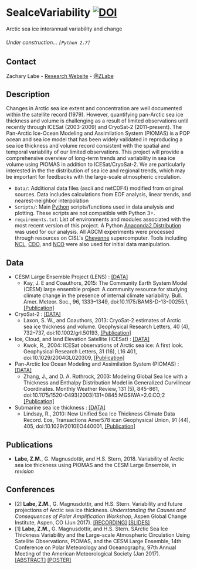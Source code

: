 # SeaIceVariability [![DOI](https://zenodo.org/badge/68020882.svg)](https://zenodo.org/badge/latestdoi/68020882)
Arctic sea ice interannual variability and change

###### Under construction... ```[Python 2.7]```

## Contact
Zachary Labe - [Research Website](http://sites.uci.edu/zlabe/) - [@ZLabe](https://twitter.com/ZLabe)


## Description
Changes in Arctic sea ice extent and concentration are well documented within the satellite record (1979). However, quantifying pan-Arctic sea ice thickness and volume is challenging as a result of limited observations until recently through ICESat (2003-2009) and CryoSat-2 (2011-present). The Pan-Arctic Ice-Ocean Modeling and Assimilation System (PIOMAS) is a POP ocean and sea ice model that has been widely validated in reproducing a sea ice thickness and volume record consistent with the spatial and temporal variability of our limited observations. This project will provide a comprehensive overview of long-term trends and variability in sea ice volume using PIOMAS in addition to ICESat/CryoSat-2. We are particularly interested in the the distribution of sea ice and regional trends, which may be important for feedbacks with the large-scale atmospheric circulation.

+ ```Data/```: Additional data files (ascii and netCDF4) modified from original sources. Data includes calculations from EOF analysis, linear trends, and nearest-neighbor interpolation 
+ ```Scripts/```: Main [Python](https://www.python.org/) scripts/functions used in data analysis and plotting. These scripts are not compatible with Python 3+.
+ ```requirements.txt```: List of environments and modules associated with the most recent version of this project. A Python [Anaconda2 Distribution](https://docs.continuum.io/anaconda/) was used for our analysis. All AGCM experiments were processed through resources on CISL's [Cheyenne](https://www2.cisl.ucar.edu/resources/computational-systems/cheyenne) supercomputer. Tools including [NCL](https://www.ncl.ucar.edu/), [CDO](https://code.mpimet.mpg.de/projects/cdo), and [NCO](http://nco.sourceforge.net/) were also used for initial data manipulation.

## Data
+ CESM Large Ensemble Project (LENS) : [[DATA]](http://www.cesm.ucar.edu/projects/community-projects/LENS/data-sets.html)
    + Kay, J. E and Coauthors, 2015: The Community Earth System Model (CESM) large ensemble project: A community resource for studying climate change in the presence of internal climate variability. Bull. Amer. Meteor. Soc., 96, 1333–1349, doi:10.1175/BAMS-D-13-00255.1, [[Publication]](http://journals.ametsoc.org/doi/full/10.1175/BAMS-D-13-00255.1)
+ CryoSat-2 : [[DATA]](http://data.meereisportal.de/gallery/index_new.php?ice-type=thickness&satellite=C&region=n&resolution=monthly&minYear=2010&minMonth=11&maxYear=2010&maxMonth=11&showMaps=y&dateRepeat=n&submit2=Show+&lang=de_DE&active-tab=thickness)
    + Laxon, S. W., and Coauthors, 2013: CryoSat-2 estimates of Arctic sea ice thickness and volume. Geophysical Research Letters, 40 (4), 732–737, doi:10.1002/grl.50193, [[Publication]](http://doi.wiley.com/10.1002/grl.50193)
+ Ice, Cloud, and land Elevation Satellite (ICESat) : [[DATA]](https://rkwok.jpl.nasa.gov/icesat/)
    + Kwok, R., 2004: ICESat observations of Arctic sea ice: A first look. Geophysical Research Letters, 31 (16), L16 401, doi:10.1029/2004GL020309, [[Publication]](http://doi.wiley.com/10.1029/2004GL020309)
+ Pan-Arctic Ice Ocean Modeling and Assimilation System (PIOMAS) : [[DATA]](http://psc.apl.uw.edu/research/projects/arctic-sea-ice-volume-anomaly/data/model_grid)
    + Zhang, J., and D. A. Rothrock, 2003: Modeling Global Sea Ice with a Thickness and Enthalpy Distribution Model in Generalized Curvilinear Coordinates. Monthly Weather Review, 131 (5), 845–861, doi:10.1175/1520-0493(2003)131<0845:MGSIWA>2.0.CO;2 [[Publication]](http://journals.ametsoc.org/doi/abs/10.1175/1520-0493%282003%29131%3C0845%3AMGSIWA%3E2.0.CO%3B2)
+ Submarine sea ice thickness : [[DATA]](http://psc.apl.uw.edu/sea_ice_cdr/)
    + Lindsay, R., 2010: New Unified Sea Ice Thickness Climate Data Record. Eos, Transactions Amer578
ican Geophysical Union, 91 (44), 405, doi:10.1029/2010EO440001, [[Publication]](http://doi.wiley.com/10.1029/2010EO440001)

## Publications
+ **Labe, Z.M.**, G. Magnusdottir, and H.S. Stern, 2018. Variability of Arctic sea ice thickness using PIOMAS and the CESM Large Ensemble, *in revision*

## Conferences
+ [2] **Labe, Z.M.**, G. Magnusdottir, and H.S. Stern. Variability and future projections of Arctic sea ice thickness. *Understanding the Causes and Consequences of Polar Amplification Workshop*, Aspen Global Change Institute, Aspen, CO (Jun 2017). [[RECORDING]](https://www.agci.org/lib/17s1/variability-and-future-projections-arctic-sea-ice-thickness) [[SLIDES]](https://www.agci.org/lib/17s1/variability-and-future-projections-arctic-sea-ice-thickness)
+ [1] **Labe, Z.M.**, G. Magnusdottir, and H.S. Stern. SArctic Sea Ice Thickness Variability and the Large-scale Atmospheric Circulation Using Satellite Observations, PIOMAS, and the CESM Large Ensemble, 14th Conference on Polar Meteorology and Oceanography, 97th Annual Meeting of the American Meteorological Society (Jan 2017). [[ABSTRACT]](https://ams.confex.com/ams/97Annual/webprogram/Paper313445.html) [[POSTER]](http://sites.uci.edu/zlabe/files/2017/01/ZLabeMagnusdottirStern_AMSposter_2017.pdf)
